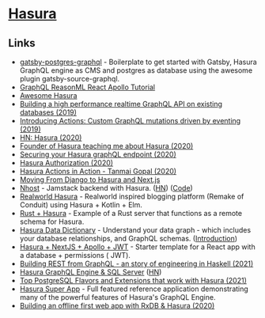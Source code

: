 # [Hasura](https://hasura.io)

## Links

- [gatsby-postgres-graphql](https://github.com/hasura/graphql-engine/tree/master/community/sample-apps/gatsby-postgres-graphql) - Boilerplate to get started with Gatsby, Hasura GraphQL engine as CMS and postgres as database using the awesome plugin gatsby-source-graphql.
- [GraphQL ReasonML React Apollo Tutorial](https://learn.hasura.io/graphql/reason-react-apollo/introduction)
- [Awesome Hasura](https://github.com/aaronhayes/awesome-hasura)
- [Building a high performance realtime GraphQL API on existing databases (2019)](https://www.youtube.com/watch?v=HOKMJkBYaqQ)
- [Introducing Actions: Custom GraphQL mutations driven by eventing (2019)](https://hasura.io/blog/introducing-actions/)
- [HN: Hasura (2020)](https://news.ycombinator.com/item?id=22432137)
- [Founder of Hasura teaching me about Hasura (2020)](https://www.youtube.com/watch?v=51m8Smk7fZQ)
- [Securing your Hasura graphQL endpoint (2020)](https://dev.to/debs_obrien/securing-your-hasura-graphql-endpoint-g9o)
- [Hasura Authorization (2020)](https://www.youtube.com/watch?v=rkN3RQBi_UI)
- [Hasura Actions in Action - Tanmai Gopal (2020)](https://www.youtube.com/watch?v=KH3mv4tm0fY)
- [Moving From Django to Hasura and Next.js](https://hasura.io/blog/moving-from-django-to-hasura-and-next-js/)
- [Nhost](https://nhost.io/) - Jamstack backend with Hasura. ([HN](https://news.ycombinator.com/item?id=24929732)) ([Code](https://github.com/nhost/nhost))
- [Realworld Hasura](https://github.com/andrewMacmurray/realworld-hasura) - Realworld inspired blogging platform (Remake of Conduit) using Hasura + Kotlin + Elm.
- [Rust + Hasura](https://github.com/ronanyeah/rust-hasura) - Example of a Rust server that functions as a remote schema for Hasura.
- [Hasura Data Dictionary](https://github.com/hasura/data-dictionary) - Understand your data graph - which includes your database relationships, and GraphQL schemas. ([Introduction](https://hasura.io/blog/hasura-data-dictionary/))
- [Hasura + NextJS + Apollo + JWT](https://github.com/Ntarasiuk/nexthasurajwt) - Starter template for a React app with a database + permissions ( JWT).
- [Building REST from GraphQL - an story of engineering in Haskell (2021)](https://hasura.io/blog/building-rest-from-graphql-story-of-engineering-haskell/)
- [Hasura GraphQL Engine & SQL Server](https://github.com/hasura/graphql-engine/blob/master/architecture/sql-server.md) ([HN](https://news.ycombinator.com/item?id=27549164))
- [Top PostgreSQL Flavors and Extensions that work with Hasura (2021)](https://hasura.io/blog/postgresql-flavors-extensions-work-with-hasura/)
- [Hasura Super App](https://github.com/hasura/hasura-ecommerce) - Full featured reference application demonstrating many of the powerful features of Hasura's GraphQL Engine.
- [Building an offline first web app with RxDB & Hasura (2020)](https://hasura.io/blog/building-an-offline-first-web-app-with-rxdb-hasura/)
